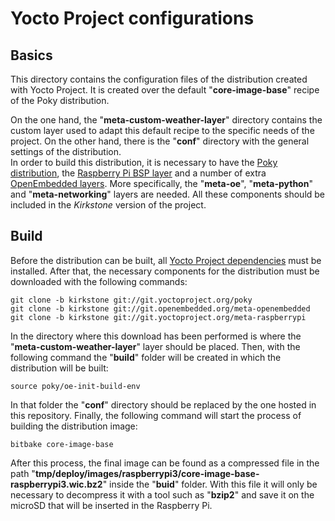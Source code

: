 # Yocto Project configurations

## Basics
  
This directory contains the configuration files of the distribution created with Yocto Project. It is created over the 
default "**core-image-base**" recipe of the Poky distribution.  
  
On the one hand, the "**meta-custom-weather-layer**" directory contains the custom layer used to adapt this default recipe to 
the specific needs of the project. On the other hand, there is the "**conf**" directory with the general settings of the 
distribution.  
In order to build this distribution, it is necessary to have the [Poky distribution](https://git.yoctoproject.org/poky), 
the [Raspberry Pi BSP layer](https://git.yoctoproject.org/meta-raspberrypi) and a number of extra 
[OpenEmbedded layers](https://git.openembedded.org/meta-openembedded). More specifically, the "**meta-oe**", "**meta-python**" 
and "**meta-networking**" layers are needed. All these components should be included in the _Kirkstone_ version of the project.

## Build

Before the distribution can be built, all 
[Yocto Project dependencies](https://docs.yoctoproject.org/4.0.12/brief-yoctoprojectqs/index.html#build-host-packages) must be 
installed. After that, the necessary components for the distribution must be downloaded with the following commands:  

```
git clone -b kirkstone git://git.yoctoproject.org/poky
git clone -b kirkstone git://git.openembedded.org/meta-openembedded
git clone -b kirkstone git://git.yoctoproject.org/meta-raspberrypi
```
  
In the directory where this download has been performed is where the "**meta-custom-weather-layer**" layer should be placed. 
Then, with the following command the "**build**" folder will be created in which the distribution will be built:  

```
source poky/oe-init-build-env
```
  
In that folder the "**conf**" directory should be replaced by the one hosted in this repository. Finally, the following command 
will start the process of building the distribution image:

```
bitbake core-image-base
```

After this process, the final image can be found as a compressed file in the path 
"**tmp/deploy/images/raspberrypi3/core-image-base-raspberrypi3.wic.bz2**" inside the "**buid**" folder. With this file it will 
only be necessary to decompress it with a tool such as "**bzip2**" and save it on the microSD that will be inserted in the 
Raspberry Pi.
